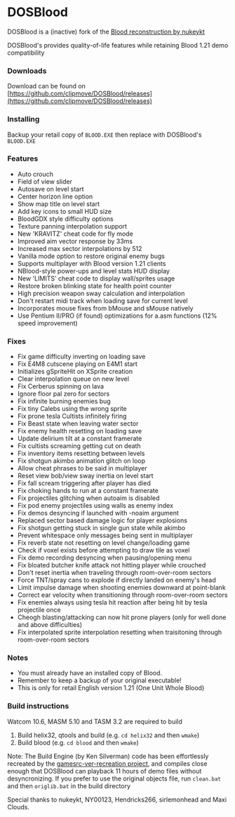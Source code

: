 # DOSBlood
DOSBlood is a (inactive) fork of the [Blood reconstruction by nukeykt](https://github.com/nukeykt/Blood-RE)

DOSBlood's provides quality-of-life features while retaining Blood 1.21 demo compatibility

### Downloads
Download can be found on [https://github.com/clipmove/DOSBlood/releases](https://github.com/clipmove/DOSBlood/releases)

### Installing
Backup your retail copy of `BLOOD.EXE` then replace with DOSBlood's `BLOOD.EXE`

### Features
* Auto crouch
* Field of view slider
* Autosave on level start
* Center horizon line option
* Show map title on level start
* Add key icons to small HUD size
* BloodGDX style difficulty options
* Texture panning interpolation support
* New 'KRAVITZ' cheat code for fly mode
* Improved aim vector response by 33ms
* Increased max sector interpolations by 512
* Vanilla mode option to restore original enemy bugs
* Supports multiplayer with Blood version 1.21 clients
* NBlood-style power-ups and level stats HUD display
* New 'LIMITS' cheat code to display wall/sprites usage
* Restore broken blinking state for health point counter
* High precision weapon sway calculation and interpolation
* Don't restart midi track when loading save for current level
* Incorporates mouse fixes from bMouse and sMouse natively
* Use Pentium II/PRO (if found) optimizations for a.asm functions (12% speed improvement)

### Fixes
* Fix game difficulty inverting on loading save
* Fix E4M8 cutscene playing on E4M1 start
* Initializes gSpriteHit on XSprite creation
* Clear interpolation queue on new level
* Fix Cerberus spinning on lava
* Ignore floor pal zero for sectors
* Fix infinite burning enemies bug
* Fix tiny Calebs using the wrong sprite
* Fix prone tesla Cultists infinitely firing
* Fix Beast state when leaving water sector
* Fix enemy health resetting on loading save
* Update delirium tilt at a constant framerate
* Fix cultists screaming getting cut on death
* Fix inventory items resetting between levels
* Fix shotgun akimbo animation glitch on loop
* Allow cheat phrases to be said in multiplayer
* Reset view bob/view sway inertia on level start
* Fix fall scream triggering after player has died
* Fix choking hands to run at a constant framerate
* Fix projectiles glitching when autoaim is disabled
* Fix pod enemy projectiles using walls as enemy index
* Fix demos desyncing if launched with -noaim argument
* Replaced sector based damage logic for player explosions
* Fix shotgun getting stuck in single gun state while akimbo
* Prevent whitespace only messages being sent in multiplayer
* Fix reverb state not resetting on level change/loading game
* Check if voxel exists before attempting to draw tile as voxel
* Fix demo recording desyncing when pausing/opening menu
* Fix bloated butcher knife attack not hitting player while crouched
* Don't reset inertia when traveling through room-over-room sectors
* Force TNT/spray cans to explode if directly landed on enemy's head
* Limit impulse damage when shooting enemies downward at point-blank
* Correct ear velocity when transitioning through room-over-room sectors
* Fix enemies always using tesla hit reaction after being hit by tesla projectile once
* Cheogh blasting/attacking can now hit prone players (only for well done and above difficulties)
* Fix interpolated sprite interpolation resetting when traisitoning through room-over-room sectors

### Notes
* You must already have an installed copy of Blood.
* Remember to keep a backup of your original executable!
* This is only for retail English version 1.21 (One Unit Whole Blood)

### Build instructions
Watcom 10.6, MASM 5.10 and TASM 3.2 are required to build

1) Build helix32, qtools and build (e.g. `cd helix32` and then `wmake`)
2) Build blood (e.g. `cd blood` and then `wmake`)
   
Note: The Build Engine (by Ken Silverman) code has been effortlessly recreated by the [gamesrc-ver-recreation project](https://bitbucket.org/gamesrc-ver-recreation/build/src/master/), and compiles close enough that DOSBlood can playback 11 hours of demo files without desyncronizing. If you prefer to use the original objects file, run `clean.bat` and then `origlib.bat` in the build directory

Special thanks to nukeykt, NY00123, Hendricks266, sirlemonhead and Maxi Clouds.